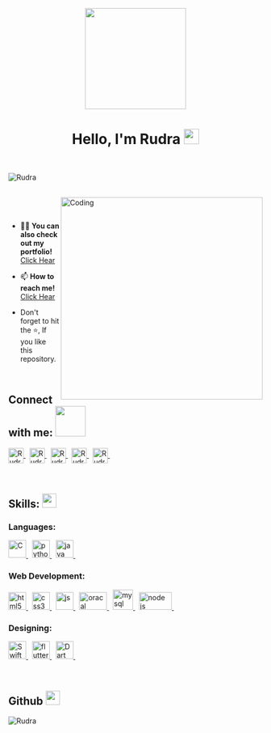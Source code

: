 <p align="center">
  <img src="https://github.com/thompsonemerson/thompsonemerson/raw/master/cover-thompson.png" height="200"/>
</p>
<h1 align="center">Hello, I'm Rudra  <img src = "https://raw.githubusercontent.com/MartinHeinz/MartinHeinz/master/wave.gif" width = 30px> </h1>
<br />
<p align="left"> <img src="https://komarev.com/ghpvc/?username=rudra-nsh&label=Profile%20views&color=129e00&style=plastic" alt="Rudra" /> </p>

<br />
<img align="right" alt="Coding" width="400" src="https://media.giphy.com/media/qgQUggAC3Pfv687qPC/giphy.gif">

<br />
&nbsp;

- 👨‍💻 **You can also check out my portfolio!** <a href="https://rudra.github.io/" > Click Hear </a>

- 📫 **How to reach me!** <a href="mailto:rudra@outlook.com" > Click Hear </a>

- Don't forget to hit the ⭐, If you like this repository.

<br />
<h2 align="left"> Connect with me: <img src='https://raw.githubusercontent.com/ShahriarShafin/ShahriarShafin/main/Assets/handshake.gif' width="60px"> </h2>
<p align="left">

<a href="https://twitter.com/Rudra" target="blank"><img align="center" src="https://www.vectorlogo.zone/logos/twitter/twitter-tile.svg" alt="Rudra" height="30" width="30"/> </a>
&nbsp;
<a href="https://linkedin.com/in/Rudra" target="blank"><img align="center" src="https://www.vectorlogo.zone/logos/linkedin/linkedin-tile.svg" alt="Rudra" height="30" width="30"/> </a>
&nbsp;
<a href="https://instagram.com/rudra" target="blank"><img align="center" src="https://www.vectorlogo.zone/logos/instagram/instagram-icon.svg" alt="Rudra" height="30" width="30"/> </a>
&nbsp;
<a href="https://github.com/rudra-nsh" target="blank"><img align="center" src="https://www.vectorlogo.zone/logos/github/github-tile.svg" alt="Rudra" height="30" width="30"/> </a>
&nbsp;
<a href="#" target="blank"><img align="center" src="https://www.vectorlogo.zone/logos/youtube/youtube-tile.svg" alt="Rudra" height="30" width="30"/> </a>
&nbsp;
</p>

<br />

<h2 align="left"> Skills: <img src = "https://media2.giphy.com/media/QssGEmpkyEOhBCb7e1/giphy.gif?cid=ecf05e47a0n3gi1bfqntqmob8g9aid1oyj2wr3ds3mg700bl&rid=giphy.gif" width = 28px> </h2>

<h3 align="left"> Languages: </h3>
<p align="left">
<a href="https://www.cprogramming.com/" target="_blank"> <img src="https://img.icons8.com/color/452/c-programming.png" alt="C" width="35" height="35"/> </a>
&nbsp;
<a href="https://www.python.org" target="_blank"> <img src="https://www.vectorlogo.zone/logos/python/python-icon.svg" alt="python" width="35" height="35"/> </a>
&nbsp;
<a href="https://www.java.com" target="_blank"> <img src="https://img.icons8.com/color/48/000000/java-coffee-cup-logo.png" alt="java" width="35" height="35"/> </a>
&nbsp;
</p>

<h3 align="left"> Web Development: </h3>
<p align="left">
<a href="https://www.w3.org/html/" target="_blank"> <img src="https://www.vectorlogo.zone/logos/w3_html5/w3_html5-icon.svg" alt="html5" width="35" height="35"/> </a> 
&nbsp;
<a href="https://www.w3schools.com/css/" target="_blank"> <img src="https://www.vectorlogo.zone/logos/w3_css/w3_css-icon.svg" alt="css3" width="35" height="35"/> </a>
&nbsp;
<a href="https://developer.mozilla.org/en-US/docs/Web/JavaScript" target="_blank"> <img src="https://img.icons8.com/color/48/000000/javascript.png" alt="js" width="35" height="35"/> </a> 
&nbsp;
<a href="https://www.oracle.com/" target="_blank"> <img src="https://www.vectorlogo.zone/logos/oracle/oracle-ar21.svg" alt="oracal" width="55" height="35"/> </a>  
&nbsp;
<a href="https://www.mysql.com/" target="_blank"> <img src="https://www.vectorlogo.zone/logos/mysql/mysql-official.svg" alt="mysql" width="40" height="40"/> </a>  
&nbsp;
<a href="https://nodejs.org/en/" target="_blank"> <img src="https://www.vectorlogo.zone/logos/nodejs/nodejs-ar21.svg" alt="node js" width="65" height="35"/> </a>  
&nbsp;
</p>

<h3 align="left"> Designing: </h3>
<p align="left">
<a href="https://developer.apple.com/swift/" target="_blank"> <img src="https://www.vectorlogo.zone/logos/swift/swift-icon.svg" alt="Swift" width="35" height="35"/> </a>
&nbsp; 
<a href="https://flutter.dev" target="_blank"> <img src="https://www.vectorlogo.zone/logos/flutterio/flutterio-icon.svg" alt="flutter" width="35" height="35"/> </a>
&nbsp; 
<a href="https://dart.dev" target="_blank"> <img src="https://www.vectorlogo.zone/logos/dartlang/dartlang-icon.svg" alt="Dart" width="35" height="35"/> </a>
&nbsp;
<!-- <a href="https://git-scm.com/" target="_blank"> <img src="https://www.vectorlogo.zone/logos/git-scm/git-scm-icon.svg" alt="git" width="35" height="35"/> </a>
&nbsp;
<a href="https://www.linux.org/" target="_blank"> <img src="https://www.vectorlogo.zone/logos/linux/linux-icon.svg" alt="linux" width="35" height="35"/> </a> 
&nbsp;
<a href="https://www.github.com/" target="_blank"> <img src="https://www.vectorlogo.zone/logos/github/github-icon.svg" alt="github" width="35" height="35"/> </a> 
&nbsp; -->
</p>

<br />
<h2 align="left"> Github <img src = "https://www.vectorlogo.zone/logos/github/github-icon.svg" width = 28px> </h2>
<p><img align="left" src="https://github-readme-stats.vercel.app/api/top-langs?username=rudra-nsh&show_icons=true&locale=en&layout=extended&langs_count=8" alt="Rudra" /></p>

<!-- **&nbsp;**
<p><img align="right" src="https://github-readme-stats.vercel.app/api?username=Rudra&show_icons=true&locale=en&layout=extended" alt="Rudra" /></p> -->
